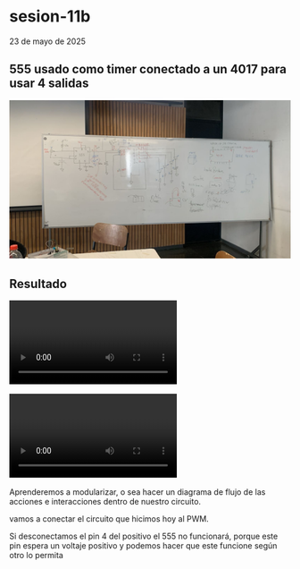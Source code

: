 # sesion-11b

23 de mayo de 2025

## 555 usado como timer conectado a un 4017 para usar 4 salidas

![circuito](./archivos/circuito.jpg)


## Resultado

![circuito555y4017](./archivos/circuito555y4017.mp4)

![variacionLDR](./archivos/variaci%C3%B3n%20LDR.mp4)

Aprenderemos a modularizar, o sea hacer un diagrama de flujo de las acciones e interacciones dentro de nuestro circuito.

vamos a conectar el circuito que hicimos hoy al PWM.

Si desconectamos el pin 4 del positivo el 555 no funcionará, porque este pin espera un voltaje positivo y podemos hacer que este funcione según otro lo permita
